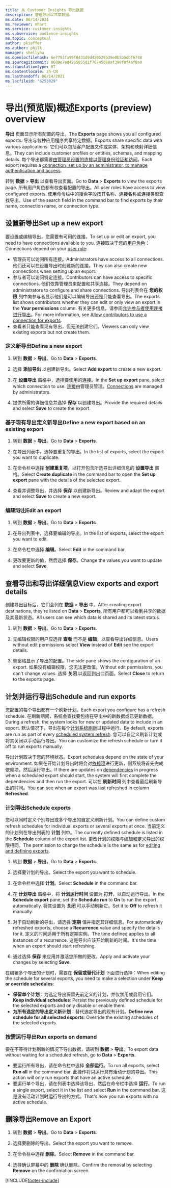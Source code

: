```yaml
---
title: 从 Customer Insights 导出数据
description: 管理导出以共享数据。
ms.date: 06/14/2021
ms.reviewer: mhart
ms.service: customer-insights
ms.subservice: audience-insights
ms.topic: conceptual
author: pkieffer
ms.author: philk
manager: shellyha
ms.openlocfilehash: 6e7793fa99f8431d9d420529b39e0b5b5dbf6748
ms.sourcegitcommit: 0689e7ed4265855d1f76745d68af390f8f4af8a0
ms.translationtype: HT
ms.contentlocale: zh-CN
ms.lasthandoff: 06/14/2021
ms.locfileid: "6253029"
---
```

# <a name="exports-preview-overview"></a><span data-ttu-id="dfbf8-103">导出(预览版)概述</span><span class="sxs-lookup"><span data-stu-id="dfbf8-103">Exports (preview) overview</span></span>

<span data-ttu-id="dfbf8-104">**导出** 页面显示所有配置的导出。</span><span class="sxs-lookup"><span data-stu-id="dfbf8-104">The **Exports** page shows you all configured exports.</span></span> <span data-ttu-id="dfbf8-105">导出与各种应用程序共享特定数据。</span><span class="sxs-lookup"><span data-stu-id="dfbf8-105">Exports share specific data with various applications.</span></span> <span data-ttu-id="dfbf8-106">它们可以包括客户配置文件或实体、架构和映射详细信息。</span><span class="sxs-lookup"><span data-stu-id="dfbf8-106">They can include customer profiles or entities, schemas, and mapping details.</span></span> <span data-ttu-id="dfbf8-107">每个导出都需要[由管理员设置的连接以管理身份验证和访问](connections.md)。</span><span class="sxs-lookup"><span data-stu-id="dfbf8-107">Each export requires a [connection, set up by an administrator, to manage authentication and access](connections.md).</span></span>

<span data-ttu-id="dfbf8-108">转到 **数据** > **导出** 以查看导出页面。</span><span class="sxs-lookup"><span data-stu-id="dfbf8-108">Go to **Data** > **Exports** to view the exports page.</span></span> <span data-ttu-id="dfbf8-109">所有用户角色都有权查看配置的导出。</span><span class="sxs-lookup"><span data-stu-id="dfbf8-109">All user roles have access to view configured exports.</span></span> <span data-ttu-id="dfbf8-110">使用命令栏中的搜索字段按其名称、连接名称或连接类型查找导出。</span><span class="sxs-lookup"><span data-stu-id="dfbf8-110">Use of the search field in the command bar to find exports by their name, connection name, or connection type.</span></span>

## <a name="set-up-a-new-export"></a><span data-ttu-id="dfbf8-111">设置新导出</span><span class="sxs-lookup"><span data-stu-id="dfbf8-111">Set up a new export</span></span>

<span data-ttu-id="dfbf8-112">要设置或编辑导出，您需要有可用的连接。</span><span class="sxs-lookup"><span data-stu-id="dfbf8-112">To set up or edit an export, you need to have connections available to you.</span></span> <span data-ttu-id="dfbf8-113">连接取决于您的[用户角色](permissions.md)：</span><span class="sxs-lookup"><span data-stu-id="dfbf8-113">Connections depend on your [user role](permissions.md):</span></span>
- <span data-ttu-id="dfbf8-114">管理员可以访问所有连接。</span><span class="sxs-lookup"><span data-stu-id="dfbf8-114">Administrators have access to all connections.</span></span> <span data-ttu-id="dfbf8-115">他们还可以在设置导出时创建新的连接。</span><span class="sxs-lookup"><span data-stu-id="dfbf8-115">They can also create new connections when setting up an export.</span></span>
- <span data-ttu-id="dfbf8-116">参与者可以访问特定连接。</span><span class="sxs-lookup"><span data-stu-id="dfbf8-116">Contributors can have access to specific connections.</span></span> <span data-ttu-id="dfbf8-117">他们依靠管理员来配置和共享连接。</span><span class="sxs-lookup"><span data-stu-id="dfbf8-117">They depend on administrators to configure and share connections.</span></span> <span data-ttu-id="dfbf8-118">导出列表会在 **您的权限** 列中向参与者显示他们是可以编辑导出还是只能查看导出。</span><span class="sxs-lookup"><span data-stu-id="dfbf8-118">The exports list shows contributors whether they can edit or only view an export in the **Your permissions** column.</span></span> <span data-ttu-id="dfbf8-119">有关更多信息，请参阅[允许参与者使用连接进行导出](connections.md#allow-contributors-to-use-a-connection-for-exports)。</span><span class="sxs-lookup"><span data-stu-id="dfbf8-119">For more information, see [Allow contributors to use a connection for exports](connections.md#allow-contributors-to-use-a-connection-for-exports).</span></span>
- <span data-ttu-id="dfbf8-120">查看者只能查看现有导出，但无法创建它们。</span><span class="sxs-lookup"><span data-stu-id="dfbf8-120">Viewers can only view existing exports but not create them.</span></span>

### <a name="define-a-new-export"></a><span data-ttu-id="dfbf8-121">定义新导出</span><span class="sxs-lookup"><span data-stu-id="dfbf8-121">Define a new export</span></span>

1. <span data-ttu-id="dfbf8-122">转到 **数据** > **导出**。</span><span class="sxs-lookup"><span data-stu-id="dfbf8-122">Go to **Data** > **Exports**.</span></span>

1. <span data-ttu-id="dfbf8-123">选择 **添加导出** 以创建新导出。</span><span class="sxs-lookup"><span data-stu-id="dfbf8-123">Select **Add export** to create a new export.</span></span>

1. <span data-ttu-id="dfbf8-124">在 **设置导出** 窗格中，选择要使用的连接。</span><span class="sxs-lookup"><span data-stu-id="dfbf8-124">In the **Set up export** pane, select which connection to use.</span></span> <span data-ttu-id="dfbf8-125">[连接](connections.md)由管理员管理。</span><span class="sxs-lookup"><span data-stu-id="dfbf8-125">[Connections](connections.md) are managed by administrators.</span></span> 

1. <span data-ttu-id="dfbf8-126">提供所需的详细信息并选择 **保存** 以创建导出。</span><span class="sxs-lookup"><span data-stu-id="dfbf8-126">Provide the required details and select **Save** to create the export.</span></span>

### <a name="define-a-new-export-based-on-an-existing-export"></a><span data-ttu-id="dfbf8-127">基于现有导出定义新导出</span><span class="sxs-lookup"><span data-stu-id="dfbf8-127">Define a new export based on an existing export</span></span>

1. <span data-ttu-id="dfbf8-128">转到 **数据** > **导出**。</span><span class="sxs-lookup"><span data-stu-id="dfbf8-128">Go to **Data** > **Exports**.</span></span>

1. <span data-ttu-id="dfbf8-129">在导出列表中，选择要重复的导出。</span><span class="sxs-lookup"><span data-stu-id="dfbf8-129">In the list of exports, select the export you want to duplicate.</span></span>

1. <span data-ttu-id="dfbf8-130">在命令栏中选择 **创建重复项**，以打开包含所选导出详细信息的 **设置导出** 窗格。</span><span class="sxs-lookup"><span data-stu-id="dfbf8-130">Select **Create duplicate** in the command bar to open the **Set up export** pane with the details of the selected export.</span></span>

1. <span data-ttu-id="dfbf8-131">查看并调整导出，并选择 **保存** 以创建新导出。</span><span class="sxs-lookup"><span data-stu-id="dfbf8-131">Review and adapt the export and select **Save** to create a new export.</span></span>

### <a name="edit-an-export"></a><span data-ttu-id="dfbf8-132">编辑导出</span><span class="sxs-lookup"><span data-stu-id="dfbf8-132">Edit an export</span></span>

1. <span data-ttu-id="dfbf8-133">转到 **数据** > **导出**。</span><span class="sxs-lookup"><span data-stu-id="dfbf8-133">Go to **Data** > **Exports**.</span></span>

1. <span data-ttu-id="dfbf8-134">在导出列表中，选择要编辑的导出。</span><span class="sxs-lookup"><span data-stu-id="dfbf8-134">In the list of exports, select the export you want to edit.</span></span>

1. <span data-ttu-id="dfbf8-135">在命令栏中选择 **编辑**。</span><span class="sxs-lookup"><span data-stu-id="dfbf8-135">Select **Edit** in the command bar.</span></span>

1. <span data-ttu-id="dfbf8-136">更改要更新的值，然后选择 **保存**。</span><span class="sxs-lookup"><span data-stu-id="dfbf8-136">Change the values you want to update and select **Save**.</span></span>

## <a name="view-exports-and-export-details"></a><span data-ttu-id="dfbf8-137">查看导出和导出详细信息</span><span class="sxs-lookup"><span data-stu-id="dfbf8-137">View exports and export details</span></span>

<span data-ttu-id="dfbf8-138">创建导出目标后，它们会列在 **数据** > **导出** 中。</span><span class="sxs-lookup"><span data-stu-id="dfbf8-138">After creating export destinations, they're listed on **Data** > **Exports**.</span></span> <span data-ttu-id="dfbf8-139">所有用户都可以看到共享的数据及其最新状态。</span><span class="sxs-lookup"><span data-stu-id="dfbf8-139">All users can see which data is shared and its latest status.</span></span>

1. <span data-ttu-id="dfbf8-140">转到 **数据** > **导出**。</span><span class="sxs-lookup"><span data-stu-id="dfbf8-140">Go to **Data** > **Exports**.</span></span>

1. <span data-ttu-id="dfbf8-141">无编辑权限的用户应选择 **查看** 而不是 **编辑**，以查看导出详细信息。</span><span class="sxs-lookup"><span data-stu-id="dfbf8-141">Users without edit permissions select **View** instead of **Edit** see the export details.</span></span>

1. <span data-ttu-id="dfbf8-142">侧窗格显示了导出的配置。</span><span class="sxs-lookup"><span data-stu-id="dfbf8-142">The side pane shows the configuration of an export.</span></span> <span data-ttu-id="dfbf8-143">如果没有编辑权限，您无法更改值。</span><span class="sxs-lookup"><span data-stu-id="dfbf8-143">Without edit permissions, you can't change values.</span></span> <span data-ttu-id="dfbf8-144">选择 **关闭** 以返回到出口页面。</span><span class="sxs-lookup"><span data-stu-id="dfbf8-144">Select **Close** to return to the exports page.</span></span>

## <a name="schedule-and-run-exports"></a><span data-ttu-id="dfbf8-145">计划并运行导出</span><span class="sxs-lookup"><span data-stu-id="dfbf8-145">Schedule and run exports</span></span>

<span data-ttu-id="dfbf8-146">您配置的每个导出都有一个刷新计划。</span><span class="sxs-lookup"><span data-stu-id="dfbf8-146">Each export you configure has a refresh schedule.</span></span> <span data-ttu-id="dfbf8-147">在刷新期间，系统会查找要包括在导出中的新数据或已更新数据。</span><span class="sxs-lookup"><span data-stu-id="dfbf8-147">During a refresh, the system looks for new or updated data to include in an export.</span></span> <span data-ttu-id="dfbf8-148">默认情况下，导出在每个[计划系统刷新](system.md#schedule-tab)过程中运行。</span><span class="sxs-lookup"><span data-stu-id="dfbf8-148">By default, exports are run as part of every [scheduled system refresh](system.md#schedule-tab).</span></span> <span data-ttu-id="dfbf8-149">您可以自定义刷新计划或将其关闭以手动运行导出。</span><span class="sxs-lookup"><span data-stu-id="dfbf8-149">You can customize the refresh schedule or turn it off to run exports manually.</span></span>

<span data-ttu-id="dfbf8-150">导出计划取决于您的环境状态。</span><span class="sxs-lookup"><span data-stu-id="dfbf8-150">Export schedules depend on the state of your environment.</span></span> <span data-ttu-id="dfbf8-151">如果在开始计划导出时将会对[依赖项](system.md#refresh-policies)进行更新，则系统将首先完成依赖项，然后运行导出。</span><span class="sxs-lookup"><span data-stu-id="dfbf8-151">If there are updates on [dependencies](system.md#refresh-policies) in progress when a scheduled export should start, the system will first complete the dependencies and then run the export.</span></span> <span data-ttu-id="dfbf8-152">可以在 **刷新时间** 列中查看最后刷新导出的时间。</span><span class="sxs-lookup"><span data-stu-id="dfbf8-152">You can see when an export was last refreshed in column **Refreshed**.</span></span>

### <a name="schedule-exports"></a><span data-ttu-id="dfbf8-153">计划导出</span><span class="sxs-lookup"><span data-stu-id="dfbf8-153">Schedule exports</span></span>

<span data-ttu-id="dfbf8-154">您可以同时定义个别导出或多个导出的自定义刷新计划。</span><span class="sxs-lookup"><span data-stu-id="dfbf8-154">You can define custom refresh schedules for individual exports or several exports at once.</span></span> <span data-ttu-id="dfbf8-155">当前定义的计划列在导出列表的 **计划** 列中。</span><span class="sxs-lookup"><span data-stu-id="dfbf8-155">The currently defined schedule is listed in the **Schedule** column of the export list.</span></span> <span data-ttu-id="dfbf8-156">更改计划的权限与[编辑和定义导出](export-destinations.md#set-up-a-new-export)的权限相同。</span><span class="sxs-lookup"><span data-stu-id="dfbf8-156">The permission to change the schedule is the same as for [editing and defining exports](export-destinations.md#set-up-a-new-export).</span></span> 

1. <span data-ttu-id="dfbf8-157">转到 **数据** > **导出**。</span><span class="sxs-lookup"><span data-stu-id="dfbf8-157">Go to **Data** > **Exports**.</span></span>

1. <span data-ttu-id="dfbf8-158">选择要计划的导出。</span><span class="sxs-lookup"><span data-stu-id="dfbf8-158">Select the export you want to schedule.</span></span>

1. <span data-ttu-id="dfbf8-159">在命令栏中选择 **计划**。</span><span class="sxs-lookup"><span data-stu-id="dfbf8-159">Select **Schedule** in the command bar.</span></span>

1. <span data-ttu-id="dfbf8-160">在 **计划导出** 窗格中，将 **计划运行时间** 设置为 **打开**，以自动运行导出。</span><span class="sxs-lookup"><span data-stu-id="dfbf8-160">In the **Schedule export** pane, set the **Schedule run** to **On** to run the export automatically.</span></span> <span data-ttu-id="dfbf8-161">将其设置为 **关闭** 可以手动刷新它。</span><span class="sxs-lookup"><span data-stu-id="dfbf8-161">Set it to **Off** to refresh it manually.</span></span>

1. <span data-ttu-id="dfbf8-162">对于自动刷新的导出，请选择 **定期** 值并指定其详细信息。</span><span class="sxs-lookup"><span data-stu-id="dfbf8-162">For automatically refreshed exports, choose a **Recurrence** value and specify the details for it.</span></span> <span data-ttu-id="dfbf8-163">定义的时间适用于所有定期实例。</span><span class="sxs-lookup"><span data-stu-id="dfbf8-163">The time defined applies to all instances of a recurrence.</span></span> <span data-ttu-id="dfbf8-164">这是导出应该开始刷新的时间。</span><span class="sxs-lookup"><span data-stu-id="dfbf8-164">It's the time when an export should start refreshing.</span></span>

1. <span data-ttu-id="dfbf8-165">通过选择 **保存** 来应用并激活您所做的更改。</span><span class="sxs-lookup"><span data-stu-id="dfbf8-165">Apply and activate your changes by selecting **Save**.</span></span>

<span data-ttu-id="dfbf8-166">在编辑多个导出的计划时，需要在 **保留或替代计划** 下面进行选择：</span><span class="sxs-lookup"><span data-stu-id="dfbf8-166">When editing the schedule for several exports, you need to make a selection under **Keep or override schedules**:</span></span>
- <span data-ttu-id="dfbf8-167">**保留单个计划**：为选定导出保留先前定义的计划，并仅禁用或启用它们。</span><span class="sxs-lookup"><span data-stu-id="dfbf8-167">**Keep individual schedules**: Persist the previously defined schedule for the selected exports and only disable or enable them.</span></span>
- <span data-ttu-id="dfbf8-168">**为所有选定的导出定义新计划**：替代选定导出的现有计划。</span><span class="sxs-lookup"><span data-stu-id="dfbf8-168">**Define new schedule for all selected exports**: Override the existing schedules of the selected exports.</span></span>

### <a name="run-exports-on-demand"></a><span data-ttu-id="dfbf8-169">按需运行导出</span><span class="sxs-lookup"><span data-stu-id="dfbf8-169">Run exports on demand</span></span>

<span data-ttu-id="dfbf8-170">要在不等待计划刷新的情况下导出数据，请转到 **数据** > **导出**。</span><span class="sxs-lookup"><span data-stu-id="dfbf8-170">To export data without waiting for a scheduled refresh, go to **Data** > **Exports**.</span></span>

- <span data-ttu-id="dfbf8-171">要运行所有导出，请在命令栏中选择 **全部运行**。</span><span class="sxs-lookup"><span data-stu-id="dfbf8-171">To run all exports, select **Run all** in the command bar.</span></span> <span data-ttu-id="dfbf8-172">此操作将只运行具有活动计划的导出。</span><span class="sxs-lookup"><span data-stu-id="dfbf8-172">This action will only run exports that have an active schedule.</span></span>
- <span data-ttu-id="dfbf8-173">要运行单个导出，请在列表中选择该导出，然后在命令栏中选择 **运行**。</span><span class="sxs-lookup"><span data-stu-id="dfbf8-173">To run a single export, select it in the list and select **Run** in the command bar.</span></span> <span data-ttu-id="dfbf8-174">这是没有活动计划时运行导出的方式。</span><span class="sxs-lookup"><span data-stu-id="dfbf8-174">That's how you run exports with no active schedule.</span></span> 

## <a name="remove-an-export"></a><span data-ttu-id="dfbf8-175">删除导出</span><span class="sxs-lookup"><span data-stu-id="dfbf8-175">Remove an Export</span></span>

1. <span data-ttu-id="dfbf8-176">转到 **数据** > **导出**。</span><span class="sxs-lookup"><span data-stu-id="dfbf8-176">Go to **Data** > **Exports**.</span></span>

1. <span data-ttu-id="dfbf8-177">选择要删除的导出。</span><span class="sxs-lookup"><span data-stu-id="dfbf8-177">Select the export you want to remove.</span></span>

1. <span data-ttu-id="dfbf8-178">在命令栏中选择 **删除**。</span><span class="sxs-lookup"><span data-stu-id="dfbf8-178">Select **Remove** in the command bar.</span></span>

1. <span data-ttu-id="dfbf8-179">选择确认屏幕中的 **删除** 确认删除。</span><span class="sxs-lookup"><span data-stu-id="dfbf8-179">Confirm the removal by selecting **Remove** on the confirmation screen.</span></span>


[!INCLUDE[footer-include](../includes/footer-banner.md)]
